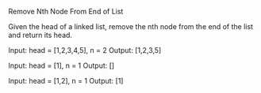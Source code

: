 Remove Nth Node From End of List

Given the head of a linked list, remove the nth node from the end of the list and return its head.

Input: head = [1,2,3,4,5], n = 2
Output: [1,2,3,5]


Input: head = [1], n = 1
Output: []


Input: head = [1,2], n = 1
Output: [1]